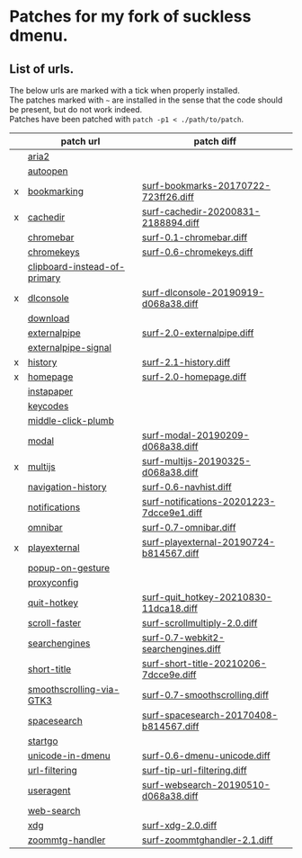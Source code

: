 # Patches for my fork of suckless dmenu.

## List of urls.

The below urls are marked with a tick when properly installed.  
The patches marked with `~` are installed in the sense that the code should be present, but do not work indeed.  
Patches have been patched with `patch -p1 < ./path/to/patch`.

|   | patch url                      | patch diff                                  |
|---|--------------------------------|---------------------------------------------|
|   | [aria2]                        |                                             |
|   | [autoopen]                     |                                             |
| x | [bookmarking]                  | [surf-bookmarks-20170722-723ff26.diff]      |
| x | [cachedir]                     | [surf-cachedir-20200831-2188894.diff]       |
|   | [chromebar]                    | [surf-0.1-chromebar.diff]                   |
|   | [chromekeys]                   | [surf-0.6-chromekeys.diff]                  |
|   | [clipboard-instead-of-primary] |                                             |
| x | [dlconsole]                    | [surf-dlconsole-20190919-d068a38.diff]      |
|   | [download]                     |                                             |
|   | [externalpipe]                 | [surf-2.0-externalpipe.diff]                |
|   | [externalpipe-signal]          |                                             |
| x | [history]                      | [surf-2.1-history.diff]                     |
| x | [homepage]                     | [surf-2.0-homepage.diff]                    |
|   | [instapaper]                   |                                             |
|   | [keycodes]                     |                                             |
|   | [middle-click-plumb]           |                                             |
|   | [modal]                        | [surf-modal-20190209-d068a38.diff]          |
| x | [multijs]                      | [surf-multijs-20190325-d068a38.diff]        |
|   | [navigation-history]           | [surf-0.6-navhist.diff]                     |
|   | [notifications]                | [surf-notifications-20201223-7dcce9e1.diff] |
|   | [omnibar]                      | [surf-0.7-omnibar.diff]                     |
| x | [playexternal]                 | [surf-playexternal-20190724-b814567.diff]   |
|   | [popup-on-gesture]             |                                             |
|   | [proxyconfig]                  |                                             |
|   | [quit-hotkey]                  | [surf-quit_hotkey-20210830-11dca18.diff]    |
|   | [scroll-faster]                | [surf-scrollmultiply-2.0.diff]              |
|   | [searchengines]                | [surf-0.7-webkit2-searchengines.diff]       |
|   | [short-title]                  | [surf-short-title-20210206-7dcce9e.diff]    |
|   | [smoothscrolling-via-GTK3]     | [surf-0.7-smoothscrolling.diff]             |
|   | [spacesearch]                  | [surf-spacesearch-20170408-b814567.diff]    |
|   | [startgo]                      |                                             |
|   | [unicode-in-dmenu]             | [surf-0.6-dmenu-unicode.diff]               |
|   | [url-filtering]                | [surf-tip-url-filtering.diff]               |
|   | [useragent]                    | [surf-websearch-20190510-d068a38.diff]      |
|   | [web-search]                   |                                             |
|   | [xdg]                          | [surf-xdg-2.0.diff]                         |
|   | [zoommtg-handler]              | [surf-zoommtghandler-2.1.diff]              |

<!-- all the patches at https://surf.suckless.org/patches/ -->
[aria2]:                        https://surf.suckless.org/patches/aria2
[autoopen]:                     https://surf.suckless.org/patches/autoopen
[bookmarking]:                  https://surf.suckless.org/patches/bookmarking
[cachedir]:                     https://surf.suckless.org/patches/cachedir
[chromebar]:                    https://surf.suckless.org/patches/chromebar
[chromekeys]:                   https://surf.suckless.org/patches/chromekeys
[clipboard-instead-of-primary]: https://surf.suckless.org/patches/clipboard-instead-of-primary
[dlconsole]:                    https://surf.suckless.org/patches/dlconsole
[download]:                     https://surf.suckless.org/patches/download
[externalpipe]:                 https://surf.suckless.org/patches/externalpipe
[externalpipe-signal]:          https://surf.suckless.org/patches/externalpipe-signal
[history]:                      https://surf.suckless.org/patches/history
[homepage]:                     https://surf.suckless.org/patches/homepage
[instapaper]:                   https://surf.suckless.org/patches/instapaper
[keycodes]:                     https://surf.suckless.org/patches/keycodes
[middle-click-plumb]:           https://surf.suckless.org/patches/middle-click-plumb
[modal]:                        https://surf.suckless.org/patches/modal
[multijs]:                      https://surf.suckless.org/patches/multijs
[navigation-history]:           https://surf.suckless.org/patches/navigation-history
[notifications]:                https://surf.suckless.org/patches/notifications
[omnibar]:                      https://surf.suckless.org/patches/omnibar
[playexternal]:                 https://surf.suckless.org/patches/playexternal
[popup-on-gesture]:             https://surf.suckless.org/patches/popup-on-gesture
[proxyconfig]:                  https://surf.suckless.org/patches/proxyconfig
[quit-hotkey]:                  https://surf.suckless.org/patches/quit-hotkey
[scroll-faster]:                https://surf.suckless.org/patches/scroll-faster
[searchengines]:                https://surf.suckless.org/patches/searchengines
[short-title]:                  https://surf.suckless.org/patches/short-title
[smoothscrolling-via-GTK3]:     https://surf.suckless.org/patches/smoothscrolling-via-GTK3
[spacesearch]:                  https://surf.suckless.org/patches/spacesearch
[startgo]:                      https://surf.suckless.org/patches/startgo
[unicode-in-dmenu]:             https://surf.suckless.org/patches/unicode-in-dmenu
[url-filtering]:                https://surf.suckless.org/patches/url-filtering
[useragent]:                    https://surf.suckless.org/patches/useragent
[web-search]:                   https://surf.suckless.org/patches/web-search
[xdg]:                          https://surf.suckless.org/patches/xdg
[zoommtg-handler]:              https://surf.suckless.org/patches/zoommtg-handler

<!-- all the downloaded diffs -->
[surf-bookmarks-20170722-723ff26.diff]:      surf-bookmarks-20170722-723ff26.diff
[surf-cachedir-20200831-2188894.diff]:       surf-cachedir-20200831-2188894.diff
[surf-0.1-chromebar.diff]:                   surf-0.1-chromebar.diff
[surf-0.6-chromekeys.diff]:                  surf-0.6-chromekeys.diff
[surf-dlconsole-20190919-d068a38.diff]:      surf-dlconsole-20190919-d068a38.diff
[surf-2.0-externalpipe.diff]:                surf-2.0-externalpipe.diff
[surf-2.1-history.diff]:                     surf-2.1-history.diff
[surf-2.0-homepage.diff]:                    surf-2.0-homepage.diff
[surf-modal-20190209-d068a38.diff]:          surf-modal-20190209-d068a38.diff
[surf-multijs-20190325-d068a38.diff]:        surf-multijs-20190325-d068a38.diff
[surf-0.6-navhist.diff]:                     surf-0.6-navhist.diff
[surf-notifications-20201223-7dcce9e1.diff]: surf-notifications-20201223-7dcce9e1.diff
[surf-0.7-omnibar.diff]:                     surf-0.7-omnibar.diff
[surf-playexternal-20190724-b814567.diff]:   surf-playexternal-20190724-b814567.diff
[surf-quit_hotkey-20210830-11dca18.diff]:    surf-quit_hotkey-20210830-11dca18.diff
[surf-scrollmultiply-2.0.diff]:              surf-scrollmultiply-2.0.diff
[surf-0.7-webkit2-searchengines.diff]:       surf-0.7-webkit2-searchengines.diff
[surf-short-title-20210206-7dcce9e.diff]:    surf-short-title-20210206-7dcce9e.diff
[surf-0.7-smoothscrolling.diff]:             surf-0.7-smoothscrolling.diff
[surf-spacesearch-20170408-b814567.diff]:    surf-spacesearch-20170408-b814567.diff
[surf-0.6-dmenu-unicode.diff]:               surf-0.6-dmenu-unicode.diff
[surf-tip-url-filtering.diff]:               surf-tip-url-filtering.diff
[surf-websearch-20190510-d068a38.diff]:      surf-websearch-20190510-d068a38.diff
[surf-xdg-2.0.diff]:                         surf-xdg-2.0.diff
[surf-zoommtghandler-2.1.diff]:              surf-zoommtghandler-2.1.diff
